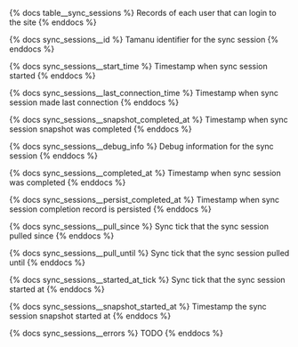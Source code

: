 {% docs table__sync_sessions %}
Records of each user that can login to the site
{% enddocs %}

{% docs sync_sessions__id %}
Tamanu identifier for the sync session
{% enddocs %}

{% docs sync_sessions__start_time %}
Timestamp when sync session started
{% enddocs %}

{% docs sync_sessions__last_connection_time %}
Timestamp when sync session made last connection
{% enddocs %}

{% docs sync_sessions__snapshot_completed_at %}
Timestamp when sync session snapshot was completed
{% enddocs %}

{% docs sync_sessions__debug_info %}
Debug information for the sync session
{% enddocs %}

{% docs sync_sessions__completed_at %}
Timestamp when sync session was completed
{% enddocs %}

{% docs sync_sessions__persist_completed_at %}
Timestamp when sync session completion record is persisted
{% enddocs %}

{% docs sync_sessions__pull_since %}
Sync tick that the sync session pulled since
{% enddocs %}

{% docs sync_sessions__pull_until %}
Sync tick that the sync session pulled until
{% enddocs %}

{% docs sync_sessions__started_at_tick %}
Sync tick that the sync session started at
{% enddocs %}

{% docs sync_sessions__snapshot_started_at %}
Timestamp the sync session snapshot started at
{% enddocs %}

{% docs sync_sessions__errors %}
TODO
{% enddocs %}
